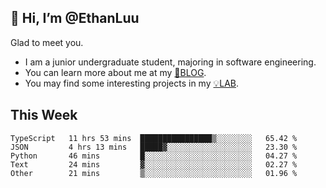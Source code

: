 ## 👋 Hi, I’m @EthanLuu

Glad to meet you.

- I am a junior undergraduate student, majoring in software engineering.
- You can learn more about me at my [📝BLOG](https://blog.ethanloo.cn).
- You may find some interesting projects in my [💡LAB](https://lab.ethanloo.cn).

## This Week
<!--START_SECTION:waka-->
```text
TypeScript   11 hrs 53 mins  ████████████████▒░░░░░░░░   65.42 % 
JSON         4 hrs 13 mins   █████▓░░░░░░░░░░░░░░░░░░░   23.30 % 
Python       46 mins         █░░░░░░░░░░░░░░░░░░░░░░░░   04.27 % 
Text         24 mins         ▓░░░░░░░░░░░░░░░░░░░░░░░░   02.27 % 
Other        21 mins         ▒░░░░░░░░░░░░░░░░░░░░░░░░   01.96 % 
```
<!--END_SECTION:waka-->
